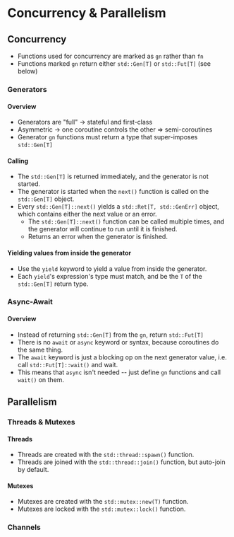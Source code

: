 # Concurrency & Parallelism
## Concurrency
- Functions used for concurrency are marked as `gn` rather than `fn`
- Functions marked `gn` return either `std::Gen[T]` or `std::Fut[T]` (see below)

### Generators
#### Overview
- Generators are "full" -> stateful and first-class
- Asymmetric -> one coroutine controls the other => semi-coroutines
- Generator `gn` functions must return a type that super-imposes `std::Gen[T]`

#### Calling
- The `std::Gen[T]` is returned immediately, and the generator is not started.
- The generator is started when the `next()` function is called on the `std::Gen[T]` object.
- Every `std::Gen[T]::next()` yields a `std::Ret[T, std::GenErr]` object, which contains either the next value or an error.
  - The `std::Gen[T]::next()` function can be called multiple times, and the generator will continue to run until it is finished.
  - Returns an error when the generator is finished.

#### Yielding values from inside the generator
- Use the `yield` keyword to yield a value from inside the generator.
- Each `yield`'s expression's type must match, and be the `T` of the `std::Gen[T]` return type.

### Async-Await
#### Overview
- Instead of returning `std::Gen[T]` from the `gn`, return `std::Fut[T]`
- There is no `await` or `async` keyword or syntax, because coroutines do the same thing.
- The `await` keyword is just a blocking op on the next generator value, i.e. call `std::Fut[T]::wait()` and wait.
- This means that `async` isn't needed -- just define `gn` functions and call `wait()` on them.

## Parallelism
### Threads & Mutexes
#### Threads
- Threads are created with the `std::thread::spawn()` function.
- Threads are joined with the `std::thread::join()` function, but auto-join by default.

#### Mutexes
- Mutexes are created with the `std::mutex::new(T)` function.
- Mutexes are locked with the `std::mutex::lock()` function.
### Channels
